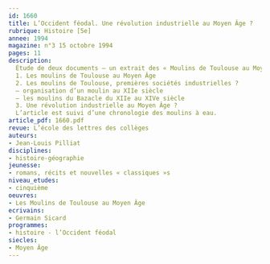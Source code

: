 ```yaml
---
id: 1660
title: L’Occident féodal. Une révolution industrielle au Moyen Âge ? 
rubrique: Histoire [5e]
annee: 1994
magazine: n°3 15 octobre 1994
pages: 11
description: 
  Étude de deux documents – un extrait des « Moulins de Toulouse au Moyen Âge », de Germain Sicard, et un document sur les moulins de Toulouse, premières sociétés industrielles…
  1. Les moulins de Toulouse au Moyen Âge
  2. Les moulins de Toulouse, premières sociétés industrielles ?
  – organisation d’un moulin au XIIe siècle
  – les moulins du Bazacle du XIIe au XIVe siècle
  3. Une révolution industrielle au Moyen Âge ?
  L’article est suivi d’une chronologie des moulins à eau.
article_pdf: 1660.pdf
revue: L’école des lettres des collèges
auteurs:
- Jean-Louis Pilliat
disciplines:
- histoire-géographie
jeunesse:
- romans, récits et nouvelles « classiques »s
niveau_etudes:
- cinquième
oeuvres:
- Les Moulins de Toulouse au Moyen Âge
ecrivains:
- Germain Sicard
programmes:
- histoire - l’Occident féodal
siecles:
- Moyen Âge
---
```


